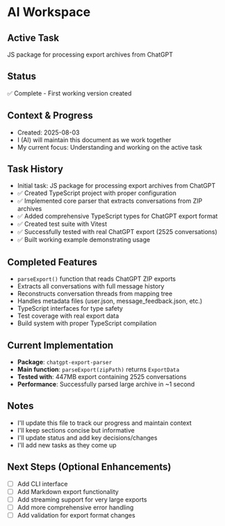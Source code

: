 # AI Workspace

## Active Task
JS package for processing export archives from ChatGPT

## Status
✅ Complete - First working version created

## Context & Progress
- Created: 2025-08-03
- I (AI) will maintain this document as we work together
- My current focus: Understanding and working on the active task

## Task History
- Initial task: JS package for processing export archives from ChatGPT
- ✅ Created TypeScript project with proper configuration
- ✅ Implemented core parser that extracts conversations from ZIP archives
- ✅ Added comprehensive TypeScript types for ChatGPT export format
- ✅ Created test suite with Vitest
- ✅ Successfully tested with real ChatGPT export (2525 conversations)
- ✅ Built working example demonstrating usage

## Completed Features
- `parseExport()` function that reads ChatGPT ZIP exports
- Extracts all conversations with full message history
- Reconstructs conversation threads from mapping tree
- Handles metadata files (user.json, message_feedback.json, etc.)
- TypeScript interfaces for type safety
- Test coverage with real export data
- Build system with proper TypeScript compilation

## Current Implementation
- **Package**: `chatgpt-export-parser`
- **Main function**: `parseExport(zipPath)` returns `ExportData`
- **Tested with**: 447MB export containing 2525 conversations
- **Performance**: Successfully parsed large archive in ~1 second

## Notes
- I'll update this file to track our progress and maintain context
- I'll keep sections concise but informative
- I'll update status and add key decisions/changes
- I'll add new tasks as they come up

## Next Steps (Optional Enhancements)
- [ ] Add CLI interface
- [ ] Add Markdown export functionality
- [ ] Add streaming support for very large exports
- [ ] Add more comprehensive error handling
- [ ] Add validation for export format changes